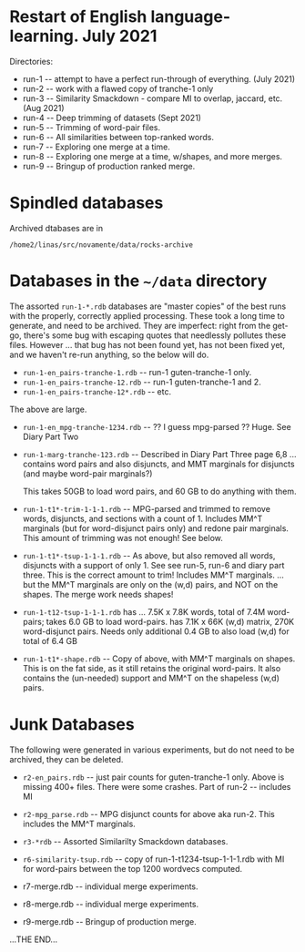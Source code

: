 Restart of English language-learning. July 2021
===============================================

Directories:
* run-1 -- attempt to have a perfect run-through of everything. (July 2021)
* run-2 -- work with a flawed copy of tranche-1 only
* run-3 -- Similarity Smackdown - compare MI to overlap, jaccard, etc. (Aug 2021)
* run-4 -- Deep trimming of datasets (Sept 2021)
* run-5 -- Trimming of word-pair files.
* run-6 -- All similarities between top-ranked words.
* run-7 -- Exploring one merge at a time.
* run-8 -- Exploring one merge at a time, w/shapes, and more merges.
* run-9 -- Bringup of production ranked merge.


Spindled databases
==================
Archived dtabases are in
```
/home2/linas/src/novamente/data/rocks-archive
```

Databases in the `~/data` directory
===================================
The assorted `run-1-*.rdb` databases are "master copies" of the best
runs with the properly, correctly applied processing.  These took
a long time to generate, and need to be archived. They are imperfect:
right from the get-go, there's some bug with escaping quotes that
needlessly pollutes these files. However ... that bug has not been
found yet, has not been fixed yet, and we haven't re-run anything,
so the below will do.

* `run-1-en_pairs-tranche-1.rdb` -- run-1 guten-tranche-1 only.
* `run-1-en_pairs-tranche-12.rdb` -- run-1 guten-tranche-1 and 2.
* `run-1-en_pairs-tranche-12*.rdb` -- etc.

The above are large.

* `run-1-en_mpg-tranche-1234.rdb` -- ?? I guess mpg-parsed ??
   Huge. See Diary Part Two

* `run-1-marg-tranche-123.rdb` -- Described in Diary Part Three
    page 6,8 ... contains word pairs and also disjuncts, and MMT
    marginals for disjuncts (and maybe word-pair marginals?)

    This takes 50GB to load word pairs, and 60 GB to do anything with
    them.

* `run-1-t1*-trim-1-1-1.rdb` -- MPG-parsed and trimmed to remove words,
     disjuncts, and sections with a count of 1. Includes MM^T marginals
     (but for word-disjunct pairs only) and redone pair marginals.
     This amount of trimming was not enough! See below.

* `run-1-t1*-tsup-1-1-1.rdb` -- As above, but also removed all words, disjuncts
     with a support of only 1. See see run-5, run-6 and diary part three.
     This is the correct amount to trim!  Includes MM^T marginals.
     ... but the MM^T marginals are only on the (w,d) pairs, and NOT
     on the shapes. The merge work needs shapes!

* `run-1-t12-tsup-1-1-1.rdb` has ... 7.5K x 7.8K words, total of 7.4M
     word-pairs; takes 6.0 GB to load word-pairs.
     has 7.1K x 66K (w,d) matrix, 270K word-disjunct pairs.
     Needs only additional 0.4 GB to also load (w,d) for total of 6.4 GB

* `run-1-t1*-shape.rdb` -- Copy of above, with MM^T marginals on shapes.
     This is on the fat side, as it still retains the original
     word-pairs. It also contains the (un-needed) support and MM^T
     on the shapeless (w,d) pairs.

Junk Databases
==============
The following were generated in various experiments, but do not
need to be archived, they can be deleted.

* `r2-en_pairs.rdb` -- just pair counts for guten-tranche-1 only.
     Above is missing 400+ files. There were some crashes.
     Part of run-2 -- includes MI

* `r2-mpg_parse.rdb` -- MPG disjunct counts for above aka run-2.
     This includes the MM^T marginals.

* `r3-*rdb` -- Assorted Similarilty Smackdown databases.

* `r6-similarity-tsup.rdb` -- copy of run-1-t1234-tsup-1-1-1.rdb with MI for
     word-pairs between the top 1200 wordvecs computed.

* r7-merge.rdb -- individual merge experiments.
* r8-merge.rdb -- individual merge experiments.
* r9-merge.rdb -- Bringup of production merge.

...THE END...
